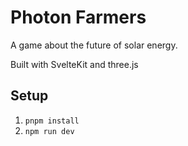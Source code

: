 # Photon Farmers

A game about the future of solar energy.

Built with SvelteKit and three.js

## Setup

1. `pnpm install`
2. `npm run dev`
